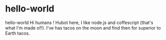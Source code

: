 # hello-world
hello-world
Hi humans ! 
Hubot here, I like node.js and coffescript (that's what I'm made of!).
I've has tacos on the moon and find then for superior to Earth tacos.
